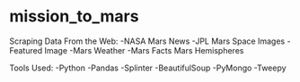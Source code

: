 # mission_to_mars

Scraping Data From the Web:
-NASA Mars News 
-JPL Mars Space Images - Featured Image
-Mars Weather
-Mars Facts
Mars Hemispheres

Tools Used:
-Python
-Pandas
-Splinter
-BeautifulSoup
-PyMongo
-Tweepy
